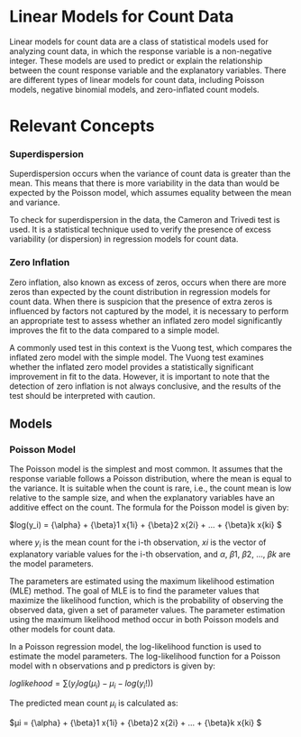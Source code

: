 # Linear Models for Count Data

Linear models for count data are a class of statistical models used for analyzing count data, in which the response variable is a non-negative integer. These models are used to predict or explain the relationship between the count response variable and the explanatory variables. There are different types of linear models for count data, including Poisson models, negative binomial models, and zero-inflated count models.

# Relevant Concepts

### Superdispersion

Superdispersion occurs when the variance of count data is greater than the mean. This means that there is more variability in the data than would be expected by the Poisson model, which assumes equality between the mean and variance.

To check for superdispersion in the data, the Cameron and Trivedi test is used. It is a statistical technique used to verify the presence of excess variability (or dispersion) in regression models for count data. 

### Zero Inflation

Zero inflation, also known as excess of zeros, occurs when there are more zeros than expected by the count distribution in regression models for count data. When there is suspicion that the presence of extra zeros is influenced by factors not captured by the model, it is necessary to perform an appropriate test to assess whether an inflated zero model significantly improves the fit to the data compared to a simple model.

A commonly used test in this context is the Vuong test, which compares the inflated zero model with the simple model. The Vuong test examines whether the inflated zero model provides a statistically significant improvement in fit to the data. However, it is important to note that the detection of zero inflation is not always conclusive, and the results of the test should be interpreted with caution.

## Models

### Poisson Model

The Poisson model is the simplest and most common. It assumes that the response variable follows a Poisson distribution, where the mean is equal to the variance. It is suitable when the count is rare, i.e., the count mean is low relative to the sample size, and when the explanatory variables have an additive effect on the count. The formula for the Poisson model is given by:

$log(y_i) = {\alpha} + {\beta}1 x{1i} + {\beta}2 x{2i} + ... + {\beta}k x{ki} $

where $y_i$ is the mean count for the i-th observation, $xi$ is the vector of explanatory variable values for the i-th observation, and ${\alpha}$, ${\beta}1$, ${\beta}2$, ..., ${\beta}k$ are the model parameters.

The parameters are estimated using the maximum likelihood estimation (MLE) method. The goal of MLE is to find the parameter values that maximize the likelihood function, which is the probability of observing the observed data, given a set of parameter values. The parameter estimation using the maximum likelihood method occur in both Poisson models and other models for count data.

In a Poisson regression model, the log-likelihood function is used to estimate the model parameters. The log-likelihood function for a Poisson model with n observations and p predictors is given by:

$loglikehood = ∑(y_i log(μ_i) - μ_i - log(y_i!))$

 The predicted mean count $μ_i$ is calculated as:
 
 $μi = {\alpha} + {\beta}1 x{1i} + {\beta}2 x{2i} + ... + {\beta}k x{ki} $
